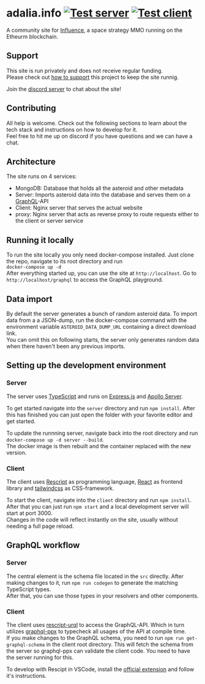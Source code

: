 # adalia.info [![Test server](https://github.com/jisensee/adalia.info/actions/workflows/test-server.yml/badge.svg)](https://github.com/jisensee/adalia.info/actions/workflows/test-server.yml) [![Test client](https://github.com/jisensee/adalia.info/actions/workflows/test-client.yml/badge.svg)](https://github.com/jisensee/adalia.info/actions/workflows/test-client.yml)
A community site for [Influence](https://www.influenceth.io/), a space strategy MMO running on the Etheurm blockchain.

## Support

This site is run privately and does not receive regular funding.  
Please check out [how to support](https://adalia.info/support) this project to keep the site runnig.

Join the [discord server](https://discord.gg/XynYK5yCQy) to chat about the site!

## Contributing

All help is welcome. Check out the following sections to learn about the tech stack and instructions on how to develop for it.  
Feel free to hit me up on discord if you have questions and we can have a chat.

## Architecture

The site runs on 4 services:

- MongoDB: Database that holds all the asteroid and other metadata
- Server: Imports asteroid data into the database and serves them on a [GraphQL](https://graphql.org/)-API
- Client: Nginx server that serves the actual website
- proxy: Nginx server that acts as reverse proxy to route requests either to the client or server service

## Running it locally

To run the site locally you only need docker-compose installed. Just clone the repo, navigate to its root directory and run  
`docker-compose up -d`  
After everything started up, you can use the site at `http://localhost`. Go to `http://localhost/graphql` to access the GraphQL playground.

## Data import

By default the server generates a bunch of random asteroid data.
To import data from a a JSON-dump, run the docker-compose command with the environment variable `ASTEROID_DATA_DUMP_URL` containing a direct download link.  
You can omit this on following starts, the server only generates random data when there haven't been any previous imports.

## Setting up the development environment

### Server

The server uses [TypeScript](https://www.typescriptlang.org/) and runs on [Express.js](https://expressjs.com/) and [Apollo Server](https://www.apollographql.com/docs/apollo-server/v2/).

To get started navigate into the `server` directory and run `npm install`.
After this has finished you can just open the folder with your favorite editor and get started.

To update the runnning server, navigate back into the root directory and run  
`docker-compose up -d server --build`.  
The docker image is then rebuilt and the container replaced with the new version.

### Client

The client uses [Rescript](https://rescript-lang.org/) as programming language, [React](https://reactjs.org/) as frontend library and [tailwindcss](https://tailwindcss.com/) as CSS-framework.

To start the client, navigate into the `client` directory and run `npm install`.  
After that you can just run `npm start` and a local development server will start at port 3000.  
Changes in the code will reflect instantly on the site, usually without needing a full page reload.

## GraphQL workflow

### Server

The central element is the schema file located in the `src` directly.
After making changes to it, run `npm run codegen` to generate the matching TypeScript types.  
After that, you can use those types in your resolvers and other components.

### Client

The client uses [rescript-urql](https://github.com/FormidableLabs/rescript-urql) to access the GraphQL-API.
Which in turn utilizes [graphql-ppx](https://graphql-ppx.com/) to typecheck all usages of the API at compile time.  
If you make changes to the GraphQL schema, you need to run `npm run get-graphql-schema` in the client root directory.
This will fetch the schema from the server so graphql-ppx can validate the client code. You need to have the server running for this.

To develop with Rescipt in VSCode, install the [official extension](https://marketplace.visualstudio.com/items?itemName=chenglou92.rescript-vscode) and follow it's instructions.
